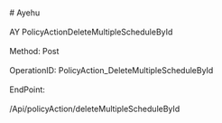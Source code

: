 <br>#     Ayehu</br>
<br>AY PolicyActionDeleteMultipleScheduleById</br>
<br>Method: Post</br>
<br>OperationID: PolicyAction_DeleteMultipleScheduleById</br>
<br>EndPoint:</br>
<br>/Api/policyAction/deleteMultipleScheduleById</br>

